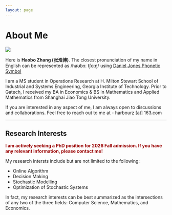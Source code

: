 ```yaml
---
layout: page
---
```


# About Me

<img src="https://harbourz.github.io/haobozhang.jpg" class="floatpic">

Here is **Haobo Zhang (张浩博)**. The closest pronunciation of my name in English can be represented as /haʊbɔː tʃɑːŋ/ using [Daniel Jones Phonetic Symbol](https://en.wikipedia.org/wiki/Daniel_Jones_(phonetician))<br>

I am a MS student in Operations Research at H. Milton Stewart School of Industrial and Systems Engineering, Georgia Institute of Technology. Prior to Gatech, I received my BA in Economics & BS in Mathematics and Applied Mathematics from Shanghai Jiao Tong University.

If you are interested in any aspect of me, I am always open to discussions and collaborations. Feel free to reach out to me at - harbourz [at] 163.com

---

## Research Interests

**<font color="#990000">I am actively seeking a PhD position for 2026 Fall admission. If you have any relevant information, please contact me!</font>**

My research intersts include but are not limited to the following:

- Online Algorithm
- Decision Making
- Stochastic Modelling
- Optimization of Stochastic Systems

In fact, my research interests can be best summarized as the intersections of any two of the three fields: Computer Science, Mathematics, and Economics.

<!-- ---

## News and Updates

- **June 2024**：Very excited to be selected as [KDD UC Scholar](https://kdd2024.kdd.org/undergraduate-consortium/). See you in Spain!
- **May 2024：**My bachelor thesis won the Annual Best Thesis Award (Top 1/300).
- **April 2024：**Our work *BLEGuard* has been accepted to [MobiSys 2024](https://www.sigmobile.org/mobisys/2024/) as a poster paper. See you in Japan!
- **March 2024：**Very excited to get a MPhil offer from Engineering department at Cambridge University!
- **Dec 2023：**Very excited to be selected as [AAAI UC Scholar](https://aaai.org/aaai-conference/undergraduate-consortium-program/). See you in Canada!
- **Jun 2022：**Started research programme at [Cambridge AI Group](https://www.cl.cam.ac.uk/research/ai/), advised by Prof. Pietro Liò.

<br> -->

<!-- <blockquote class="twitter-tweet"><p lang="en" dir="ltr">Thrilled to be an AAAI-UC Scholar at <a href="https://twitter.com/hashtag/AAAI24?src=hash&amp;ref_src=twsrc%5Etfw">#AAAI24</a>, thanks to <a href="https://twitter.com/hashtag/AAAI?src=hash&amp;ref_src=twsrc%5Etfw">#AAAI</a> &amp; <a href="https://twitter.com/hashtag/GoogleExploreCSR?src=hash&amp;ref_src=twsrc%5Etfw">#GoogleExploreCSR</a> for the sponsorship. Grateful for the knowledge gained and new friendships formed.<br><br>Wonderful trip in Vancouver. Looking forward to staying connected with all.<a href="https://twitter.com/hashtag/AAAI24?src=hash&amp;ref_src=twsrc%5Etfw">#AAAI24</a> <a href="https://twitter.com/hashtag/Vancouver?src=hash&amp;ref_src=twsrc%5Etfw">#Vancouver</a> <a href="https://twitter.com/hashtag/GoogleExploreCSR?src=hash&amp;ref_src=twsrc%5Etfw">#GoogleExploreCSR</a> <a href="https://t.co/wUQUp8XlSM">pic.twitter.com/wUQUp8XlSM</a></p>&mdash; Hanlin CAI (seeking a PhD position 2025) (@lancecai2002) <a href="https://twitter.com/lancecai2002/status/1762210025173344260?ref_src=twsrc%5Etfw">February 26, 2024</a></blockquote> <script async src="https://platform.twitter.com/widgets.js" charset="utf-8"></script> -->

